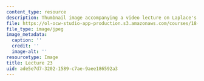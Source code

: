 ```yaml
---
content_type: resource
description: Thumbnail image accompanying a video lecture on Laplace's equation.
file: https://ol-ocw-studio-app-production.s3.amazonaws.com/courses/18-085-computational-science-and-engineering-i-fall-2008/ade5e7d732021589c7ae9aee186592a3_23.jpg
file_type: image/jpeg
image_metadata:
  caption: ''
  credit: ''
  image-alt: ''
resourcetype: Image
title: Lecture 23
uid: ade5e7d7-3202-1589-c7ae-9aee186592a3
---
```

